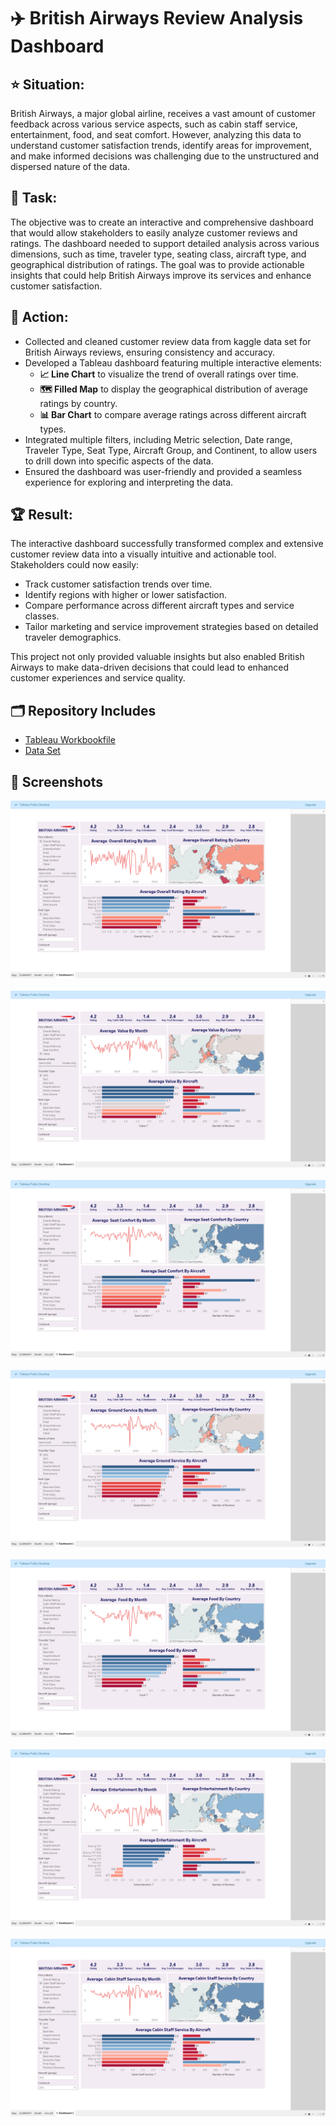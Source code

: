 # ✈️ British Airways Review Analysis Dashboard

## ⭐ Situation:
British Airways, a major global airline, receives a vast amount of customer feedback across various service aspects, such as cabin staff service, entertainment, food, and seat comfort. However, analyzing this data to understand customer satisfaction trends, identify areas for improvement, and make informed decisions was challenging due to the unstructured and dispersed nature of the data.

## 🎯 Task:
The objective was to create an interactive and comprehensive dashboard that would allow stakeholders to easily analyze customer reviews and ratings. The dashboard needed to support detailed analysis across various dimensions, such as time, traveler type, seating class, aircraft type, and geographical distribution of ratings. The goal was to provide actionable insights that could help British Airways improve its services and enhance customer satisfaction.

## 🔧 Action:
- Collected and cleaned customer review data from kaggle data set for British Airways reviews, ensuring consistency and accuracy.
- Developed a Tableau dashboard featuring multiple interactive elements:
  - **📈 Line Chart** to visualize the trend of overall ratings over time.
  - **🗺️ Filled Map** to display the geographical distribution of average ratings by country.
  - **📊 Bar Chart** to compare average ratings across different aircraft types.
- Integrated multiple filters, including Metric selection, Date range, Traveler Type, Seat Type, Aircraft Group, and Continent, to allow users to drill down into specific aspects of the data.
- Ensured the dashboard was user-friendly and provided a seamless experience for exploring and interpreting the data.

## 🏆 Result:
The interactive dashboard successfully transformed complex and extensive customer review data into a visually intuitive and actionable tool. Stakeholders could now easily:
- Track customer satisfaction trends over time.
- Identify regions with higher or lower satisfaction.
- Compare performance across different aircraft types and service classes.
- Tailor marketing and service improvement strategies based on detailed traveler demographics.

This project not only provided valuable insights but also enabled British Airways to make data-driven decisions that could lead to enhanced customer experiences and service quality.
## 🗂️ Repository Includes
 - [Tableau Workbookfile](https://public.tableau.com/app/profile/abijith.pandath/viz/BritishAirwaysReviewAnalysis_17242888078890/Dashboard1)
 - [Data Set](https://www.kaggle.com/datasets/girishchowdary22/british-airways-review-dataset2012-2023)
## 📸 Screenshots
![image](Screenshots/SS0.png)<br><br>
![image](Screenshots/SS1.png)<br><br>
![image](Screenshots/SS2.png)<br><br>
![image](Screenshots/SS3.png)<br><br>
![image](Screenshots/SS4.png)<br><br>
![image](Screenshots/SS5.png)<br><br>
![image](Screenshots/SS6.png)<br><br>





